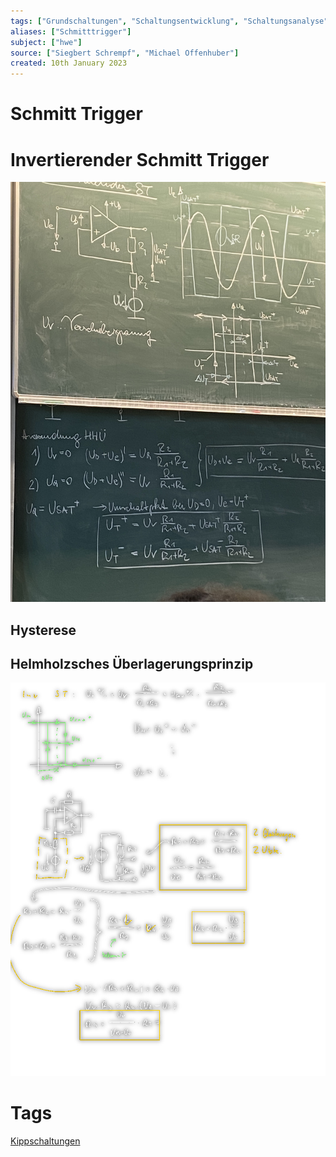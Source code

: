 ```yaml
---
tags: ["Grundschaltungen", "Schaltungsentwicklung", "Schaltungsanalyse"]
aliases: ["Schmitttrigger"]
subject: ["hwe"]
source: ["Siegbert Schrempf", "Michael Offenhuber"]
created: 10th January 2023
---
```


# Schmitt Trigger

# Invertierender Schmitt Trigger

![IMG_3622](assets/IMG_3622.jpeg)

## Hysterese

## Helmholzsches Überlagerungsprinzip

![invST-calc2](assets/invST-calc2.png)

# Tags

[Kippschaltungen](Oszillatoren/Kippschaltungen.md)
